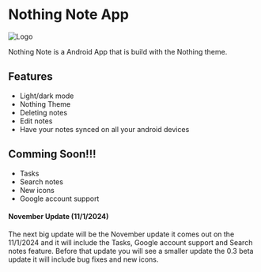 
# Nothing Note App

![Logo](https://framerusercontent.com/images/HH8xSHBWw8pEpqXy41X7z1EhFt8.png)

Nothing Note is a Android App that is build with the Nothing theme.

## Features

- Light/dark mode
- Nothing Theme
- Deleting notes
- Edit notes
- Have your notes synced on all your android devices

## Comming Soon!!!

- Tasks
- Search notes
- New icons
- Google account support

#### November Update (11/1/2024)

The next big update will be the November update it comes out on the 11/1/2024 and it will include the Tasks, Google account support and Search notes feature. Before that update you will see a smaller update the 0.3 beta update it will include bug fixes and new icons.
